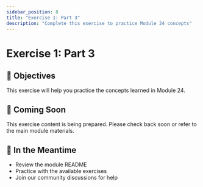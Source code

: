 ```yaml
---
sidebar_position: 8
title: "Exercise 1: Part 3"
description: "Complete this exercise to practice Module 24 concepts"
---
```


# Exercise 1: Part 3

## 🎯 Objectives

This exercise will help you practice the concepts learned in Module 24.

## 📝 Coming Soon

This exercise content is being prepared. Please check back soon or refer to the main module materials.

## 🚀 In the Meantime

- Review the module README
- Practice with the available exercises
- Join our community discussions for help
